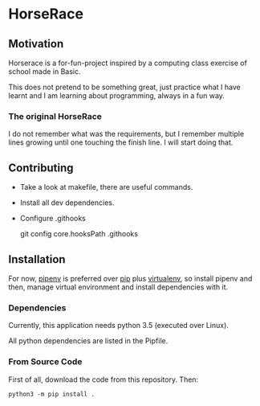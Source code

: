 # HorseRace

## Motivation

Horserace is a for-fun-project inspired by a computing class exercise of school made in Basic.

This does not pretend to be something great, just practice what I have learnt and I am learning about programming, always in a fun way.

### The original HorseRace

I do not remember what was the requirements, but I remember multiple lines growing until one touching the finish line. I will start doing that.

## Contributing

* Take a look at makefile, there are useful commands.
* Install all dev dependencies.
* Configure .githooks

    git config core.hooksPath .githooks

## Installation

For now, [pipenv](https://docs.pipenv.org/) is preferred over [pip](https://pip.pypa.io/en/stable/) plus [virtualenv](https://virtualenv.pypa.io/en/stable/), so install pipenv and then, manage virtual environment and install dependencies with it.

### Dependencies

Currently, this application needs python 3.5 (executed over Linux).

All python dependencies are listed in the Pipfile.

### From Source Code

First of all, download the code from this repository. Then:

    python3 -m pip install .
